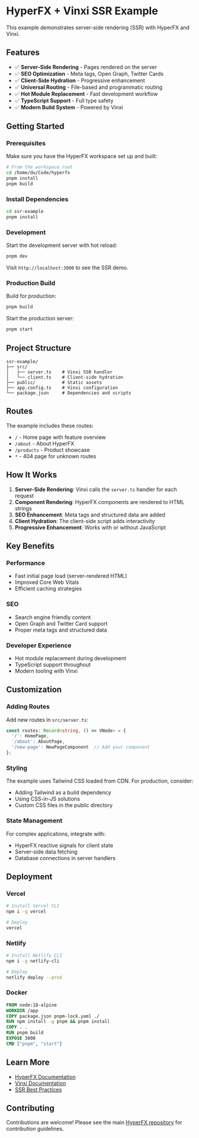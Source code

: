 # HyperFX + Vinxi SSR Example

This example demonstrates server-side rendering (SSR) with HyperFX and Vinxi.

## Features

- ✅ **Server-Side Rendering** - Pages rendered on the server
- ✅ **SEO Optimization** - Meta tags, Open Graph, Twitter Cards
- ✅ **Client-Side Hydration** - Progressive enhancement
- ✅ **Universal Routing** - File-based and programmatic routing
- ✅ **Hot Module Replacement** - Fast development workflow
- ✅ **TypeScript Support** - Full type safety
- ✅ **Modern Build System** - Powered by Vinxi

## Getting Started

### Prerequisites

Make sure you have the HyperFX workspace set up and built:

```bash
# From the workspace root
cd /home/du/Code/hyperfx
pnpm install
pnpm build
```

### Install Dependencies

```bash
cd ssr-example
pnpm install
```

### Development

Start the development server with hot reload:

```bash
pnpm dev
```

Visit `http://localhost:3000` to see the SSR demo.

### Production Build

Build for production:

```bash
pnpm build
```

Start the production server:

```bash
pnpm start
```

## Project Structure

```
ssr-example/
├── src/
│   ├── server.ts    # Vinxi SSR handler
│   └── client.ts    # Client-side hydration
├── public/          # Static assets
├── app.config.ts    # Vinxi configuration
└── package.json     # Dependencies and scripts
```

## Routes

The example includes these routes:

- `/` - Home page with feature overview
- `/about` - About HyperFX
- `/products` - Product showcase
- `*` - 404 page for unknown routes

## How It Works

1. **Server-Side Rendering**: Vinxi calls the `server.ts` handler for each request
2. **Component Rendering**: HyperFX components are rendered to HTML strings
3. **SEO Enhancement**: Meta tags and structured data are added
4. **Client Hydration**: The client-side script adds interactivity
5. **Progressive Enhancement**: Works with or without JavaScript

## Key Benefits

### Performance
- Fast initial page load (server-rendered HTML)
- Improved Core Web Vitals
- Efficient caching strategies

### SEO
- Search engine friendly content
- Open Graph and Twitter Card support
- Proper meta tags and structured data

### Developer Experience
- Hot module replacement during development
- TypeScript support throughout
- Modern tooling with Vinxi

## Customization

### Adding Routes

Add new routes in `src/server.ts`:

```typescript
const routes: Record<string, () => VNode> = {
  '/': HomePage,
  '/about': AboutPage,
  '/new-page': NewPageComponent  // Add your component
};
```

### Styling

The example uses Tailwind CSS loaded from CDN. For production, consider:

- Adding Tailwind as a build dependency
- Using CSS-in-JS solutions
- Custom CSS files in the public directory

### State Management

For complex applications, integrate with:

- HyperFX reactive signals for client state
- Server-side data fetching
- Database connections in server handlers

## Deployment

### Vercel

```bash
# Install Vercel CLI
npm i -g vercel

# Deploy
vercel
```

### Netlify

```bash
# Install Netlify CLI
npm i -g netlify-cli

# Deploy
netlify deploy --prod
```

### Docker

```dockerfile
FROM node:18-alpine
WORKDIR /app
COPY package.json pnpm-lock.yaml ./
RUN npm install -g pnpm && pnpm install
COPY . .
RUN pnpm build
EXPOSE 3000
CMD ["pnpm", "start"]
```

## Learn More

- [HyperFX Documentation](../README.md)
- [Vinxi Documentation](https://vinxi.vercel.app/)
- [SSR Best Practices](../docs/ssr-guide.md)

## Contributing

Contributions are welcome! Please see the main [HyperFX repository](../) for contribution guidelines.
